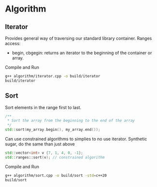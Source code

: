 # Algorithm

## Iterator 
Provides general way of traversing our standard library container.
Ranges access:
- begin, cbgegin: returns an iterator to the beginning of the container or array.

Compile and Run
```bash
g++ algorithm/iterator.cpp -o build/iterator
build/iterator
```

## Sort
Sort elements in the range first to last.
```cpp
/**
 * Sort the array from the beginning to the end of the array
 */
std::sort(my_array.begin(), my_array.end());
```
Can use constrained algorithms to simplies to no use iterator.
Synthetic sugar, do the same than just above
```cpp
std::vector<int> v {7, 1, 4, 0, -1};
std::ranges::sort(v); // constrained algorithm
```

Compile and Run
```bash
g++ algorithm/sort.cpp -o build/sort -std=c++20
build/sort
```
